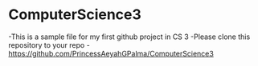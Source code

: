 # ComputerScience3

-This is a sample file for my first github project in CS 3
-Please clone this repository to your repo
-https://github.com/PrincessAeyahGPalma/ComputerScience3
